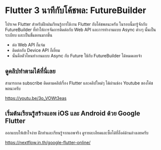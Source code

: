 # Flutter 3 นาทีกับโค้ชพล: FutureBuilder

โปรเจค Flutter สำหรับฝึกฝนเรียนรู้การใช้งาน Flutter กับโค้ชพลนะครับ ในรอบนี้มารู้จักกับ FutureBuilder ที่ทำให้การจัดการติดต่อกับ Web API และการทำงานแบบ Async ต่างๆ นั้นเป็นระเบียบ และเป็นขั้นตอนมากขึ้น

- ต่อ Web API ก็แจ่ม
- ติดต่อกับ Device API ก็เยี่ยม
- นั่นคือตัวไหนทำงานแบบ Async กับ Future ใช้กับ FutureBuilder ได้หมดเลยจ้า


## ดูคลิปทำตามได้ที่นี่เลย 

สามารถกด subscribe ติดตามคลิปเรื่อง Flutter และคลิปใหม่ๆ ได้ผ่านช่อง Youtube ของโค้ชพลนะครับ 

https://youtu.be/3o_VOWt3eas

## เริ่มต้นเรียนรู้สร้างแอพ iOS และ Android ด้วย Google Flutter 

ออกแบบให้เข้าใจง่าย ฝึกทำและเรียนรู้จากแอพจริง ดูรายละเอียดและซื้อได้ที่ลิ้งค์ด้านล่างเลยครับ 

https://nextflow.in.th/google-flutter-online/
